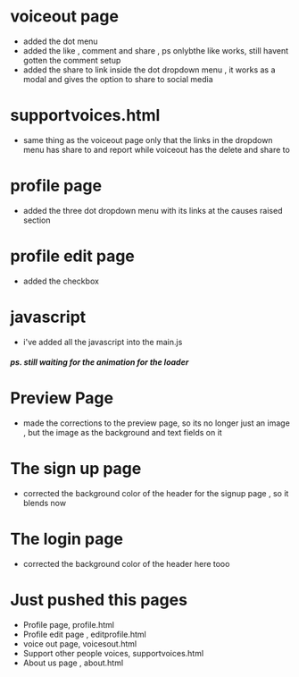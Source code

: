 # voiceout page 
* added the dot menu
* added the like , comment and share , ps onlybthe like works, still havent gotten the comment setup
* added the share to link inside the dot dropdown menu , it works as a modal and gives the option to share to social media

# supportvoices.html 
* same thing as the voiceout page only that the links in the dropdown menu has share to and report while voiceout has the delete and share to 

# profile page 
* added the three dot dropdown menu with its links at the causes raised section

# profile edit page
* added the checkbox

# javascript
* i've added all the javascript into the main.js

##### ps. still waiting for the animation for the loader

# Preview Page
* made the corrections to the preview page, so its no longer just an image , but the image as the background and text fields on it

# The sign up page 
* corrected the background color of the header for the signup page , so it blends now 

# The login page 
* corrected the background color of the header here tooo

# Just pushed this pages 
- Profile page, profile.html
- Profile edit page , editprofile.html
- voice out page, voicesout.html
- Support other people voices, supportvoices.html
- About us page , about.html